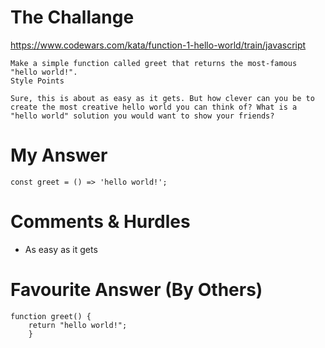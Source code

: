 # The Challange

https://www.codewars.com/kata/function-1-hello-world/train/javascript
```
Make a simple function called greet that returns the most-famous "hello world!".
Style Points

Sure, this is about as easy as it gets. But how clever can you be to create the most creative hello world you can think of? What is a "hello world" solution you would want to show your friends?

```

# My Answer

```
const greet = () => 'hello world!';
```

# Comments & Hurdles

* As easy as it gets

# Favourite Answer (By Others)
```
function greet() {
    return "hello world!";
    }
```